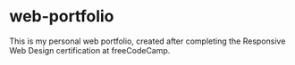 # web-portfolio
This is my personal web portfolio, created after completing the Responsive Web Design certification at freeCodeCamp.
